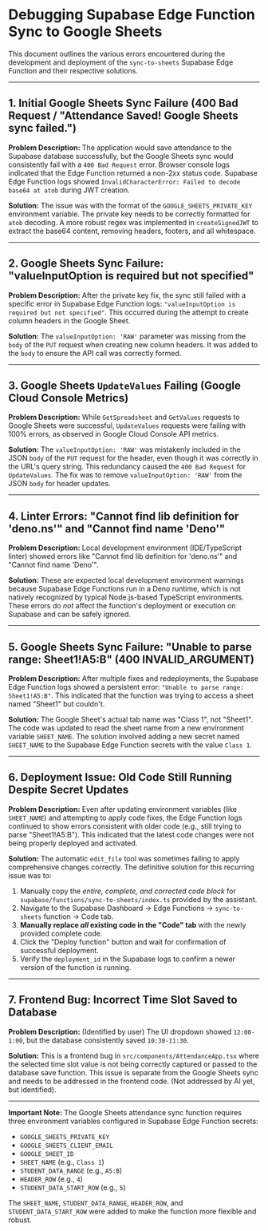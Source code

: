 # Debugging Supabase Edge Function Sync to Google Sheets

This document outlines the various errors encountered during the development and deployment of the `sync-to-sheets` Supabase Edge Function and their respective solutions.

---

## 1. Initial Google Sheets Sync Failure (400 Bad Request / "Attendance Saved! Google Sheets sync failed.")

**Problem Description:**
The application would save attendance to the Supabase database successfully, but the Google Sheets sync would consistently fail with a `400 Bad Request` error. Browser console logs indicated that the Edge Function returned a non-2xx status code. Supabase Edge Function logs showed `InvalidCharacterError: Failed to decode base64 at atob` during JWT creation.

**Solution:**
The issue was with the format of the `GOOGLE_SHEETS_PRIVATE_KEY` environment variable. The private key needs to be correctly formatted for `atob` decoding. A more robust regex was implemented in `createSignedJWT` to extract the base64 content, removing headers, footers, and all whitespace.

---

## 2. Google Sheets Sync Failure: "valueInputOption is required but not specified"

**Problem Description:**
After the private key fix, the sync still failed with a specific error in Supabase Edge Function logs: `"valueInputOption is required but not specified"`. This occurred during the attempt to create column headers in the Google Sheet.

**Solution:**
The `valueInputOption: 'RAW'` parameter was missing from the `body` of the `PUT` request when creating new column headers. It was added to the `body` to ensure the API call was correctly formed.

---

## 3. Google Sheets `UpdateValues` Failing (Google Cloud Console Metrics)

**Problem Description:**
While `GetSpreadsheet` and `GetValues` requests to Google Sheets were successful, `UpdateValues` requests were failing with 100% errors, as observed in Google Cloud Console API metrics.

**Solution:**
The `valueInputOption: 'RAW'` was mistakenly included in the JSON `body` of the `PUT` request for the header, even though it was correctly in the URL's query string. This redundancy caused the `400 Bad Request` for `UpdateValues`. The fix was to remove `valueInputOption: 'RAW'` from the JSON `body` for header updates.

---

## 4. Linter Errors: "Cannot find lib definition for 'deno.ns'" and "Cannot find name 'Deno'"

**Problem Description:**
Local development environment (IDE/TypeScript linter) showed errors like "Cannot find lib definition for 'deno.ns'" and "Cannot find name 'Deno'".

**Solution:**
These are expected local development environment warnings because Supabase Edge Functions run in a Deno runtime, which is not natively recognized by typical Node.js-based TypeScript environments. These errors do *not* affect the function's deployment or execution on Supabase and can be safely ignored.

---

## 5. Google Sheets Sync Failure: "Unable to parse range: Sheet1!A5:B" (400 INVALID_ARGUMENT)

**Problem Description:**
After multiple fixes and redeployments, the Supabase Edge Function logs showed a persistent error: `"Unable to parse range: Sheet1!A5:B"`. This indicated that the function was trying to access a sheet named "Sheet1" but couldn't.

**Solution:**
The Google Sheet's actual tab name was "Class 1", not "Sheet1". The code was updated to read the sheet name from a new environment variable `SHEET_NAME`. The solution involved adding a new secret named `SHEET_NAME` to the Supabase Edge Function secrets with the value `Class 1`.

---

## 6. Deployment Issue: Old Code Still Running Despite Secret Updates

**Problem Description:**
Even after updating environment variables (like `SHEET_NAME`) and attempting to apply code fixes, the Edge Function logs continued to show errors consistent with older code (e.g., still trying to parse "Sheet1!A5:B"). This indicated that the latest code changes were not being properly deployed and activated.

**Solution:**
The automatic `edit_file` tool was sometimes failing to apply comprehensive changes correctly. The definitive solution for this recurring issue was to:
1.  Manually copy the *entire, complete, and corrected code block* for `supabase/functions/sync-to-sheets/index.ts` provided by the assistant.
2.  Navigate to the Supabase Dashboard -> Edge Functions -> `sync-to-sheets` function -> Code tab.
3.  **Manually replace *all* existing code in the "Code" tab** with the newly provided complete code.
4.  Click the "Deploy function" button and wait for confirmation of successful deployment.
5.  Verify the `deployment_id` in the Supabase logs to confirm a newer version of the function is running.

---

## 7. Frontend Bug: Incorrect Time Slot Saved to Database

**Problem Description:**
(Identified by user) The UI dropdown showed `12:00-1:00`, but the database consistently saved `10:30-11:30`.

**Solution:**
This is a frontend bug in `src/components/AttendanceApp.tsx` where the selected time slot value is not being correctly captured or passed to the database save function. This issue is separate from the Google Sheets sync and needs to be addressed in the frontend code. (Not addressed by AI yet, but identified).

---

**Important Note:** The Google Sheets attendance sync function requires three environment variables configured in Supabase Edge Function secrets:
- `GOOGLE_SHEETS_PRIVATE_KEY`
- `GOOGLE_SHEETS_CLIENT_EMAIL`
- `GOOGLE_SHEET_ID`
- `SHEET_NAME` (e.g., `Class 1`)
- `STUDENT_DATA_RANGE` (e.g., `A5:B`)
- `HEADER_ROW` (e.g., `4`)
- `STUDENT_DATA_START_ROW` (e.g., `5`)

The `SHEET_NAME`, `STUDENT_DATA_RANGE`, `HEADER_ROW`, and `STUDENT_DATA_START_ROW` were added to make the function more flexible and robust. 